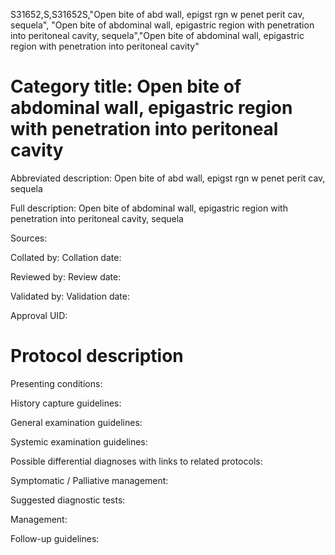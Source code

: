 S31652,S,S31652S,"Open bite of abd wall, epigst rgn w penet perit cav, sequela", "Open bite of abdominal wall, epigastric region with penetration into peritoneal cavity, sequela","Open bite of abdominal wall, epigastric region with penetration into peritoneal cavity"
# Category title: Open bite of abdominal wall, epigastric region with penetration into peritoneal cavity

Abbreviated description: Open bite of abd wall, epigst rgn w penet perit cav, sequela

Full description: Open bite of abdominal wall, epigastric region with penetration into peritoneal cavity, sequela

Sources:

Collated by:
Collation date:

Reviewed by:
Review date:

Validated by:
Validation date:

Approval UID:

# Protocol description

Presenting conditions:

History capture guidelines:

General examination guidelines:

Systemic examination guidelines:

Possible differential diagnoses with links to related protocols:

Symptomatic / Palliative management:

Suggested diagnostic tests:

Management:

Follow-up guidelines:

